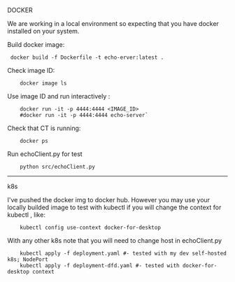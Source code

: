 DOCKER

We are working in a local environment so expecting that you have docker installed on your system.


Build docker image:

```
 docker build -f Dockerfile -t echo-erver:latest .
```

Check image ID:

```
    docker image ls
```

Use image ID and run interactively : 

```
    docker run -it -p 4444:4444 <IMAGE_ID>
    #docker run -it -p 4444:4444 echo-server`
```
Check that CT is running:

```
    docker ps
```

Run echoClient.py for test

```
    python src/echoClient.py
```


-----------
k8s

I've pushed the docker img to docker hub. However you may use your locally builded image to test with kubectl if you will change the context for kubectl  , like: 

```
    kubectl config use-context docker-for-desktop
```

With any other k8s note that you will need to change host in echoClient.py

```
    kubectl apply -f deployment.yaml #- tested with my dev self-hosted k8s; NodePort
    kubectl apply -f deployment-dfd.yaml #- tested with docker-for-desktop context
```






